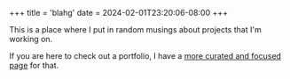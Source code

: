 +++
title = 'blahg'
date = 2024-02-01T23:20:06-08:00
+++


This is a place where I put in random musings about projects that I'm working on.

If you are here to check out a portfolio, I have a [more curated and focused page](/portfolio/) for that.
